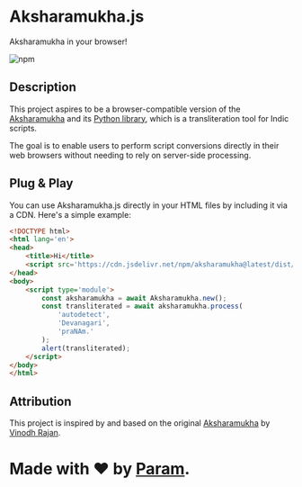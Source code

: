 # Aksharamukha.js
Aksharamukha in your browser!

![npm](https://img.shields.io/npm/v/aksharamukha)

## Description
This project aspires to be a browser-compatible version of the [Aksharamukha](https://www.aksharamukha.com/) and its [Python library](https://github.com/virtualvinodh/aksharamukha-python), which is a transliteration tool for Indic scripts.

The goal is to enable users to perform script conversions directly in their web browsers without needing to rely on server-side processing.

## Plug & Play
You can use Aksharamukha.js directly in your HTML files by including it via a CDN. Here's a simple example:

```html
<!DOCTYPE html>
<html lang='en'>
<head>
	<title>Hi</title>
	<script src='https://cdn.jsdelivr.net/npm/aksharamukha@latest/dist/index.global.js'></script>
</head>
<body>
	<script type='module'>
		const aksharamukha = await Aksharamukha.new();
		const transliterated = await aksharamukha.process(
			'autodetect',
			'Devanagari',
			'praNAm.'
		);
		alert(transliterated);
	</script>
</body>
</html>
```

## Attribution
This project is inspired by and based on the original [Aksharamukha](https://www.aksharamukha.com/) by [Vinodh Rajan](https://github.com/virtualvinodh).

# Made with ❤️ by [Param](https://www.paramsid.com).